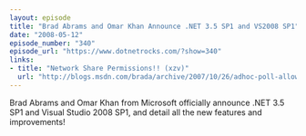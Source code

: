 ```yaml
---
layout: episode
title: "Brad Abrams and Omar Khan Announce .NET 3.5 SP1 and VS2008 SP1"
date: "2008-05-12"
episode_number: "340"
episode_url: "https://www.dotnetrocks.com/?show=340"
links:
- title: "Network Share Permissions!! (xzv)"
  url: "http://blogs.msdn.com/brada/archive/2007/10/26/adhoc-poll-allowing-net-exes-to-run-off-a-network-share.aspx"
---
```


Brad Abrams and Omar Khan from Microsoft officially announce .NET 3.5 SP1 and Visual Studio 2008 SP1, and detail all the new features and improvements!
